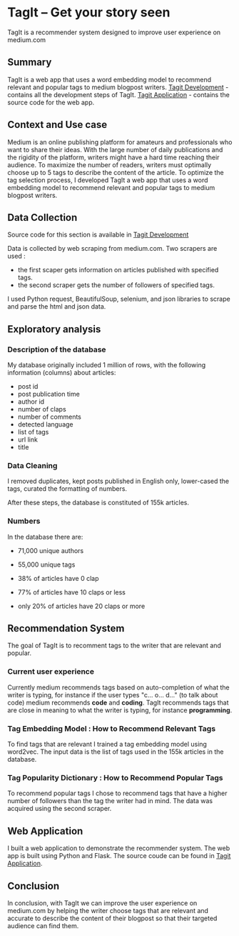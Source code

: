 # TagIt –  Get your story seen
TagIt is a recommender system designed to improve user experience on medium.com 

## Summary
TagIt is a web app that uses a word embedding model to recommend relevant and popular tags to medium blogpost writers.
[Tagit Development](https://github.com/LlineA/Insight/tree/master/Tagit%20Development)  - contains all the development steps of TagIt.
[Tagit Application](https://github.com/LlineA/Insight/tree/master/Tagit%20Application)  - contains the source code for the web app.

## Context and Use case
Medium is an online publishing platform for amateurs and professionals who want to share their ideas. With the large number of daily publications and the rigidity of the platform, writers might have a hard time reaching their audience. To maximize the number of readers, writers must optimally choose up to 5 tags to describe the content of the article. 
To optimize the tag selection process, I developed TagIt a web app that uses a word embedding model to recommend relevant and popular tags to medium blogpost writers.

## Data Collection
Source code for this section is available in [Tagit Development](https://github.com/LlineA/Insight/tree/master/Tagit%20Development) 

Data is collected by web scraping from medium.com. 
Two scrapers are used :
 - the first scaper gets information on articles published with specified tags. 
 - the second scraper gets the number of followers of specified tags.
 
I used Python request, BeautifulSoup, selenium, and json libraries to scrape and parse the html and json data.

## Exploratory analysis
### Description of the database
My database originally included 1 million of rows, with the following information (columns) about articles:
- post id
- post publication time
- author id
- number of claps
- number of comments
- detected language
- list of tags
- url link
- title

### Data Cleaning 
I removed duplicates, kept posts published in English only, lower-cased the tags, curated the formatting of numbers.

After these steps, the database is constituted of 155k articles.

### Numbers
In the database there are:
- 71,000 unique authors
- 55,000 unique tags

- 38% of articles have 0 clap
- 77% of articles have 10 claps or less
- only 20% of articles have 20 claps or more

## Recommendation System
The goal of TagIt is to recomment tags to the writer that are relevant and popular.

### Current user experience
Currently medium recommends tags based on auto-completion of what the writer is typing, for instance if the user types "c... o... d..." (to talk about code) medium recommends **code** and **coding**.
TagIt recommends tags that are close in meaning to what the writer is typing, for instance **programming**.

### Tag Embedding Model : How to Recommend Relevant Tags
To find tags that are relevant I trained a tag embedding model using word2vec. The input data is the list of tags used in the 155k articles in the database.

### Tag Popularity Dictionary : How to Recommend Popular Tags
To recommend popular tags I chose to recommend tags that have a higher number of followers than the tag the writer had in mind. The data was acquired using the second scraper. 

## Web Application
I built a web application to demonstrate the recommender system. The web app is built using Python and Flask. The source coude can be found in [Tagit Application](https://github.com/LlineA/Insight/tree/master/Tagit%20Application).

## Conclusion
In conclusion, with TagIt we can improve the user experience on medium.com by helping the writer choose tags that are relevant and accurate to describe the content of their blogpost so that their targeted audience can find them. 
